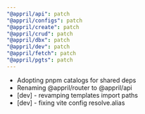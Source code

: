 ```yaml
---
"@appril/api": patch
"@appril/configs": patch
"@appril/create": patch
"@appril/crud": patch
"@appril/dbx": patch
"@appril/dev": patch
"@appril/fetch": patch
"@appril/pgts": patch
---
```


- Adopting pnpm catalogs for shared deps
- Renaming @appril/router to @appril/api
- [dev] - revamping templates import paths
- [dev] - fixing vite config resolve.alias
